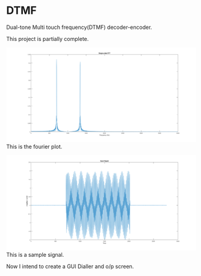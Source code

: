 # DTMF
Dual-tone Multi touch frequency(DTMF) decoder-encoder.

This project is partially complete.

![plot](./plot1.png)
This is the fourier plot.

![plot](./input.png)
This is a sample signal.

Now I intend to create a GUI Dialler and o/p screen.
